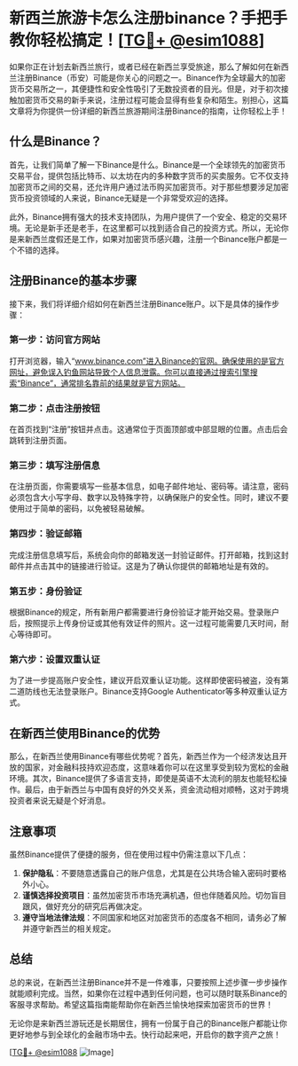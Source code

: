 # 新西兰旅游卡怎么注册binance？手把手教你轻松搞定！[[TG💪+ @esim1088](https://t.me/s/esim1088)]

如果你正在计划去新西兰旅行，或者已经在新西兰享受旅途，那么了解如何在新西兰注册Binance（币安）可能是你关心的问题之一。Binance作为全球最大的加密货币交易所之一，其便捷性和安全性吸引了无数投资者的目光。但是，对于初次接触加密货币交易的新手来说，注册过程可能会显得有些复杂和陌生。别担心，这篇文章将为你提供一份详细的新西兰旅游期间注册Binance的指南，让你轻松上手！

## 什么是Binance？

首先，让我们简单了解一下Binance是什么。Binance是一个全球领先的加密货币交易平台，提供包括比特币、以太坊在内的多种数字货币的买卖服务。它不仅支持加密货币之间的交易，还允许用户通过法币购买加密货币。对于那些想要涉足加密货币投资领域的人来说，Binance无疑是一个非常受欢迎的选择。

此外，Binance拥有强大的技术支持团队，为用户提供了一个安全、稳定的交易环境。无论是新手还是老手，在这里都可以找到适合自己的投资方式。所以，无论你是来新西兰度假还是工作，如果对加密货币感兴趣，注册一个Binance账户都是一个不错的选择。

## 注册Binance的基本步骤

接下来，我们将详细介绍如何在新西兰注册Binance账户。以下是具体的操作步骤：

### 第一步：访问官方网站

打开浏览器，输入“www.binance.com”进入Binance的官网。确保使用的是官方网址，避免误入钓鱼网站导致个人信息泄露。你可以直接通过搜索引擎搜索“Binance”，通常排名靠前的结果就是官方网站。

### 第二步：点击注册按钮

在首页找到“注册”按钮并点击。这通常位于页面顶部或中部显眼的位置。点击后会跳转到注册页面。

### 第三步：填写注册信息

在注册页面，你需要填写一些基本信息，如电子邮件地址、密码等。请注意，密码必须包含大小写字母、数字以及特殊字符，以确保账户的安全性。同时，建议不要使用过于简单的密码，以免被轻易破解。

### 第四步：验证邮箱

完成注册信息填写后，系统会向你的邮箱发送一封验证邮件。打开邮箱，找到这封邮件并点击其中的链接进行验证。这是为了确认你提供的邮箱地址是有效的。

### 第五步：身份验证

根据Binance的规定，所有新用户都需要进行身份验证才能开始交易。登录账户后，按照提示上传身份证或其他有效证件的照片。这一过程可能需要几天时间，耐心等待即可。

### 第六步：设置双重认证

为了进一步提高账户安全性，建议开启双重认证功能。这样即使密码被盗，没有第二道防线也无法登录账户。Binance支持Google Authenticator等多种双重认证方式。

## 在新西兰使用Binance的优势

那么，在新西兰使用Binance有哪些优势呢？首先，新西兰作为一个经济发达且开放的国家，对金融科技持欢迎态度，这意味着你可以在这里享受到较为宽松的金融环境。其次，Binance提供了多语言支持，即使是英语不太流利的朋友也能轻松操作。最后，由于新西兰与中国有良好的外交关系，资金流动相对顺畅，这对于跨境投资者来说无疑是个好消息。

## 注意事项

虽然Binance提供了便捷的服务，但在使用过程中仍需注意以下几点：

1. **保护隐私**：不要随意透露自己的账户信息，尤其是在公共场合输入密码时要格外小心。
2. **谨慎选择投资项目**：虽然加密货币市场充满机遇，但也伴随着风险。切勿盲目跟风，做好充分的研究后再做决定。
3. **遵守当地法律法规**：不同国家和地区对加密货币的态度各不相同，请务必了解并遵守新西兰的相关规定。

## 总结

总的来说，在新西兰注册Binance并不是一件难事，只要按照上述步骤一步步操作就能顺利完成。当然，如果你在过程中遇到任何问题，也可以随时联系Binance的客服寻求帮助。希望这篇指南能帮助你在新西兰愉快地探索加密货币的世界！

无论你是来新西兰游玩还是长期居住，拥有一份属于自己的Binance账户都能让你更好地参与到全球化的金融市场中去。快行动起来吧，开启你的数字资产之旅！

[[TG💪+ @esim1088](https://t.me/s/esim1088) ![Image](https://i.postimg.cc/4NQfJmqS/Snipaste-2025-05-13-00-14-12.png)]